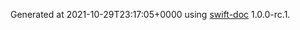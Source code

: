 Generated at 2021-10-29T23:17:05+0000 using [swift-doc](https://github.com/SwiftDocOrg/swift-doc) 1.0.0-rc.1.
